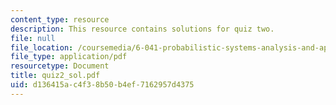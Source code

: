 ```yaml
---
content_type: resource
description: This resource contains solutions for quiz two.
file: null
file_location: /coursemedia/6-041-probabilistic-systems-analysis-and-applied-probability-spring-2006/d136415ac4f38b50b4ef7162957d4375_quiz2_sol.pdf
file_type: application/pdf
resourcetype: Document
title: quiz2_sol.pdf
uid: d136415a-c4f3-8b50-b4ef-7162957d4375
---
```

